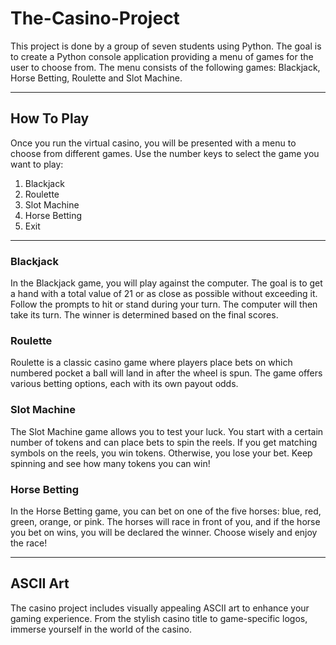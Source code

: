 # The-Casino-Project
This project is done by a group of seven students using Python. The goal is to create a Python console application providing a menu of games for the user to choose from. The menu consists of the following games: Blackjack, Horse Betting, Roulette and Slot Machine. 
- - - - -
## How To Play
Once you run the virtual casino, you will be presented with a menu to choose from different games. Use the number keys to select the game you want to play:

1. Blackjack
2. Roulette
3. Slot Machine
4. Horse Betting
5. Exit
- - - - -
### Blackjack
In the Blackjack game, you will play against the computer. The goal is to get a hand with a total value of 21 or as close as possible without exceeding it. Follow the prompts to hit or stand during your turn. The computer will then take its turn. The winner is determined based on the final scores.

### Roulette
Roulette is a classic casino game where players place bets on which numbered pocket a ball will land in after the wheel is spun. The game offers various betting options, each with its own payout odds.

### Slot Machine
The Slot Machine game allows you to test your luck. You start with a certain number of tokens and can place bets to spin the reels. If you get matching symbols on the reels, you win tokens. Otherwise, you lose your bet. Keep spinning and see how many tokens you can win!

### Horse Betting
In the Horse Betting game, you can bet on one of the five horses: blue, red, green, orange, or pink. The horses will race in front of you, and if the horse you bet on wins, you will be declared the winner. Choose wisely and enjoy the race!
- - - - -
## ASCII Art
The casino project includes visually appealing ASCII art to enhance your gaming experience. From the stylish casino title to game-specific logos, immerse yourself in the world of the casino.




